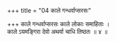 +++
title = "04 काले गन्धर्वाप्सरसः"

+++
काले गन्धर्वाप्सरसः काले लोकाः समाहिताः ।  
काले ऽयमङ्गिरा देवो अथर्वा चाधि तिष्ठतः ॥ ४ ॥